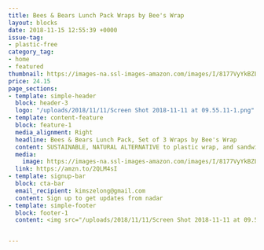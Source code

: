 ```yaml
---
title: Bees & Bears Lunch Pack Wraps by Bee's Wrap
layout: blocks
date: 2018-11-15 12:55:39 +0000
issue-tag:
- plastic-free
category_tag:
- home
- featured
thumbnail: https://images-na.ssl-images-amazon.com/images/I/8177VyYkBZL._SL1500_.jpg
price: 24.15
page_sections:
- template: simple-header
  block: header-3
  logo: "/uploads/2018/11/11/Screen Shot 2018-11-11 at 09.55.11-1.png"
- template: content-feature
  block: feature-1
  media_alignment: Right
  headline: Bees & Bears Lunch Pack, Set of 3 Wraps by Bee's Wrap
  content: SUSTAINABLE, NATURAL ALTERNATIVE to plastic wrap, and sandwich bags. Also makes a great earth friendly gift for those always on the go!
  media:
    image: https://images-na.ssl-images-amazon.com/images/I/8177VyYkBZL._SL1500_.jpg
  link: https://amzn.to/2QLM4sI
- template: signup-bar
  block: cta-bar
  email_recipient: kimszelong@gmail.com
  content: Sign up to get updates from nadar
- template: simple-footer
  block: footer-1
  content: <img src="/uploads/2018/11/11/Screen Shot 2018-11-11 at 09.55.11-2.png">


---
```



